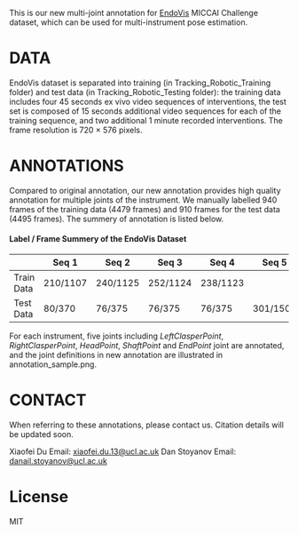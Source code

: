This is our new multi-joint annotation for [EndoVis](https://endovissub-instrument.grand-challenge.org/) MICCAI Challenge dataset, which can be used for multi-instrument pose estimation.

# DATA 
EndoVis dataset is separated into training (in Tracking_Robotic_Training folder) and test data (in Tracking_Robotic_Testing folder): the training data includes four 45 seconds ex vivo video sequences of interventions, the test set is composed of 15 seconds additional video sequences for each of the training sequence, and two additional 1 minute recorded interventions. The frame resolution is 720 × 576 pixels.

# ANNOTATIONS
Compared to original annotation, our new annotation provides high quality annotation for multiple joints of the instrument. We manually labelled 940 frames of the training data (4479 frames) and 910 frames for the test data (4495 frames). The summery of annotation is listed below. 
#### Label / Frame Summery of the EndoVis Dataset
|            |   Seq 1  |   Seq 2  | Seq 3    | Seq 4    | Seq 5    | Seq 6    | Total      |
| ---------- | -------- | -------- | -------- | -------- | -------- | -------- | ---------- |
| Train Data | 210/1107 | 240/1125 | 252/1124 | 238/1123 |          |          | 940 / 4479 | 
| Test Data  | 80/370   | 76/375   | 76/375   | 76/375   | 301/1500 | 301/1500 | 910/4495   |

For each instrument, five joints including *LeftClasperPoint*, *RightClasperPoint*, *HeadPoint*, *ShaftPoint* and *EndPoint* joint are annotated, and the joint definitions in new annotation are illustrated in annotation_sample.png.


# CONTACT
When referring to these annotations, please contact us.
Citation details will be updated soon.

Xiaofei Du
Email: xiaofei.du.13@ucl.ac.uk
Dan Stoyanov
Email: danail.stoyanov@ucl.ac.uk


# License
MIT
